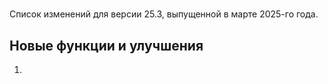 # 

Список изменений для версии 25.3, выпущенной в марте 2025-го года.


## Новые функции и улучшения

1. 
